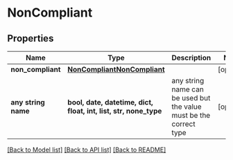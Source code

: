 # NonCompliant


## Properties
Name | Type | Description | Notes
------------ | ------------- | ------------- | -------------
**non_compliant** | [**NonCompliantNonCompliant**](NonCompliantNonCompliant.md) |  | [optional] 
**any string name** | **bool, date, datetime, dict, float, int, list, str, none_type** | any string name can be used but the value must be the correct type | [optional]

[[Back to Model list]](../README.md#documentation-for-models) [[Back to API list]](../README.md#documentation-for-api-endpoints) [[Back to README]](../README.md)


